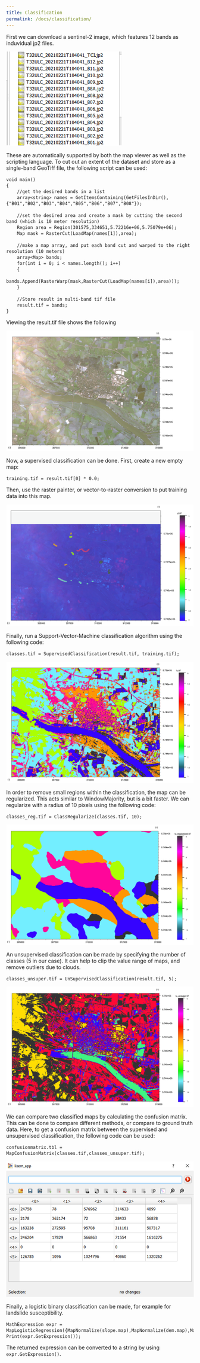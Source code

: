 ```yaml
---
title: Classification
permalink: /docs/classification/
---
```


First we can download a sentinel-2 image, which features 12 bands as induvidual jp2 files.

![Classification](/assets/img/lu_calc1.png)

These are automatically supported by both the map viewer as well as the scripting language.
To cut out an extent of the dataset and store as a single-band GeoTiff file, the following script can be used:

```
void main()
{
    //get the desired bands in a list
    array<string> names = GetItemsContaining(GetFilesInDir(),{"B01","B02","B03","B04","B05","B06","B07","B08"});
    
	//set the desired area and create a mask by cutting the second band (which is 10 meter resolution)
	Region area = Region(301575,334651,5.72216e+06,5.75079e+06);
    Map mask = RasterCut(LoadMap(names[1]),area);
	
	//make a map array, and put each band cut and warped to the right resolution (10 meters)
    array<Map> bands;
    for(int i = 0; i < names.length(); i++)
    {
        bands.Append(RasterWarp(mask,RasterCut(LoadMap(names[i]),area)));
    }
	
	//Store result in multi-band tif file
    result.tif = bands;
}
```
Viewing the result.tif file shows the following

![Classification](/assets/img/lu_calc5.png)

Now, a supervised classification can be done.
First, create a new empty map:

```
training.tif = result.tif[0] * 0.0;
```

Then, use the raster painter, or vector-to-raster conversion to put training data into this map.

![Classification](/assets/img/lu_calc3.png)

Finally, run a Support-Vector-Machine classification algorithm using the following code:

```
classes.tif = SupervisedClassification(result.tif, training.tif);
```

![Classification](/assets/img/lu_calc4.png)

In order to remove small regions within the classification, the map can be regularized.
This acts similar to WindowMajority, but is a bit faster.
We can regularize with a radius of 10 pixels using the following code:
```
classes_reg.tif = ClassRegularize(classes.tif, 10);
```

![Classification](/assets/img/lu_calc7.png)

An unsupervised classification can be made by specifying the number of classes (5 in our case).
It can help to clip the value range of maps, and remove outliers due to clouds.
```
classes_unsuper.tif = UnSupervisedClassification(result.tif, 5);
```

![Classification](/assets/img/lu_calc6.png)

We can compare two classified maps by calculating the confusion matrix.
This can be done to compare different methods, or compare to ground truth data.
Here, to get a confusion matrix between the supervised and unsupervised classification, the following code can be used:

```
confusionmatrix.tbl = MapConfusionMatrix(classes.tif,classes_unsuper.tif);
```

![Classification](/assets/img/lu_calc8.png)

Finally, a logistic binary classification can be made, for example for landslide susceptibility.

```
MathExpression expr = MapLogisticRegression({MapNormalize(slope.map),MapNormalize(dem.map),MapNormalize(pga.map)},training.map);
Print(expr.GetExpression());
```
The returned expression can be converted to a string by using ```expr.GetExpression()```.
